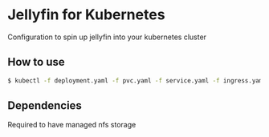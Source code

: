 # Jellyfin for Kubernetes

Configuration to spin up jellyfin into your kubernetes cluster

## How to use
```sh
$ kubectl -f deployment.yaml -f pvc.yaml -f service.yaml -f ingress.yaml
```

## Dependencies

Required to have managed nfs storage
